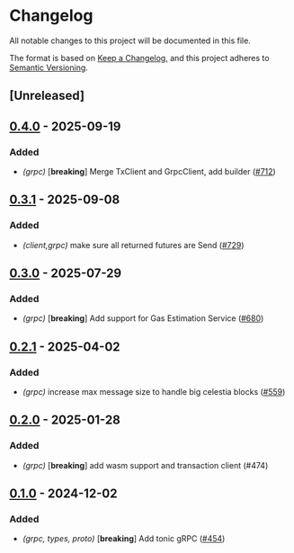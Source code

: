 # Changelog

All notable changes to this project will be documented in this file.

The format is based on [Keep a Changelog](https://keepachangelog.com/en/1.0.0/),
and this project adheres to [Semantic Versioning](https://semver.org/spec/v2.0.0.html).

## [Unreleased]

## [0.4.0](https://github.com/eigerco/lumina/compare/celestia-grpc-macros-v0.3.1...celestia-grpc-macros-v0.4.0) - 2025-09-19

### Added

- *(grpc)* [**breaking**] Merge TxClient and GrpcClient, add builder ([#712](https://github.com/eigerco/lumina/pull/712))

## [0.3.1](https://github.com/eigerco/lumina/compare/celestia-grpc-macros-v0.3.0...celestia-grpc-macros-v0.3.1) - 2025-09-08

### Added

- *(client,grpc)* make sure all returned futures are Send ([#729](https://github.com/eigerco/lumina/pull/729))

## [0.3.0](https://github.com/eigerco/lumina/compare/celestia-grpc-macros-v0.2.1...celestia-grpc-macros-v0.3.0) - 2025-07-29

### Added

- *(grpc)* [**breaking**] Add support for Gas Estimation Service ([#680](https://github.com/eigerco/lumina/pull/680))

## [0.2.1](https://github.com/eigerco/lumina/compare/celestia-grpc-macros-v0.2.0...celestia-grpc-macros-v0.2.1) - 2025-04-02

### Added

- *(grpc)* increase max message size to handle big celestia blocks ([#559](https://github.com/eigerco/lumina/pull/559))

## [0.2.0](https://github.com/eigerco/lumina/compare/celestia-grpc-macros-v0.1.0...celestia-grpc-macros-v0.2.0) - 2025-01-28

### Added

- *(grpc)* [**breaking**] add wasm support and transaction client (#474)

## [0.1.0](https://github.com/eigerco/lumina/releases/tag/celestia-grpc-macros-v0.1.0) - 2024-12-02

### Added

- *(grpc, types, proto)* [**breaking**] Add tonic gRPC ([#454](https://github.com/eigerco/lumina/pull/454))
